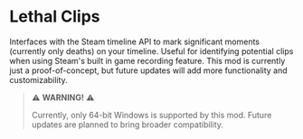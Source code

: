 # Lethal Clips

Interfaces with the Steam timeline API to mark significant moments (currently only deaths) on your timeline. Useful for identifying potential clips when using Steam's built in game recording feature. This mod is currently just a proof-of-concept, but future updates will add more functionality and customizability.

> ⚠️ **WARNING!** ⚠️
>
> Currently, only 64-bit Windows is supported by this mod. Future updates are planned to bring broader compatibility.